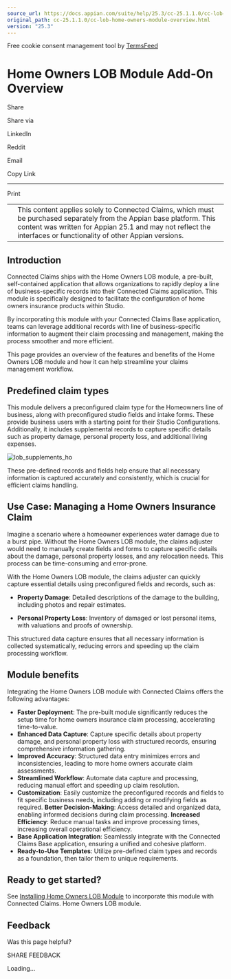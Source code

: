 ```yaml
---
source_url: https://docs.appian.com/suite/help/25.3/cc-25.1.1.0/cc-lob-home-owners-module-overview.html
original_path: cc-25.1.1.0/cc-lob-home-owners-module-overview.html
version: "25.3"
---
```


Free cookie consent management tool by [TermsFeed](https://www.termsfeed.com/)

# Home Owners LOB Module Add-On Overview

Share

Share via

LinkedIn

Reddit

Email

Copy Link

* * *

Print

<table><tbody><tr><td><i class="fa fa-check-square-o" aria-hidden="true"></i></td><td>This content applies solely to Connected Claims, which must be purchased separately from the Appian base platform. This content was written for Appian 25.1 and may not reflect the interfaces or functionality of other Appian versions.</td></tr></tbody></table>

## Introduction

Connected Claims ships with the Home Owners LOB module, a pre-built, self-contained application that allows organizations to rapidly deploy a line of business-specific records into their Connected Claims application. This module is specifically designed to facilitate the configuration of home owners insurance products within Studio.

By incorporating this module with your Connected Claims Base application, teams can leverage additional records with line of business-specific information to augment their claim processing and management, making the process smoother and more efficient.

This page provides an overview of the features and benefits of the Home Owners LOB module and how it can help streamline your claims management workflow.

## Predefined claim types

This module delivers a preconfigured claim type for the Homeowners line of business, along with preconfigured studio fields and intake forms. These provide business users with a starting point for their Studio Configurations. Additionally, it includes supplemental records to capture specific details such as property damage, personal property loss, and additional living expenses.

![lob_supplements_ho](images/lob_supplements_ho.png)

These pre-defined records and fields help ensure that all necessary information is captured accurately and consistently, which is crucial for efficient claims handling.

## Use Case: Managing a Home Owners Insurance Claim

Imagine a scenario where a homeowner experiences water damage due to a burst pipe. Without the Home Owners LOB module, the claims adjuster would need to manually create fields and forms to capture specific details about the damage, personal property losses, and any relocation needs. This process can be time-consuming and error-prone.

With the Home Owners LOB module, the claims adjuster can quickly capture essential details using preconfigured fields and records, such as:

-   **Property Damage**: Detailed descriptions of the damage to the building, including photos and repair estimates.

-   **Personal Property Loss**: Inventory of damaged or lost personal items, with valuations and proofs of ownership.

This structured data capture ensures that all necessary information is collected systematically, reducing errors and speeding up the claim processing workflow.

## Module benefits

Integrating the Home Owners LOB module with Connected Claims offers the following advantages:

-   **Faster Deployment**: The pre-built module significantly reduces the setup time for home owners insurance claim processing, accelerating time-to-value.
-   **Enhanced Data Capture**: Capture specific details about property damage, and personal property loss with structured records, ensuring comprehensive information gathering.
-   **Improved Accuracy**: Structured data entry minimizes errors and inconsistencies, leading to more home owners accurate claim assessments.
-   **Streamlined Workflow**: Automate data capture and processing, reducing manual effort and speeding up claim resolution.
-   **Customization**: Easily customize the preconfigured records and fields to fit specific business needs, including adding or modifying fields as required. **Better Decision-Making**: Access detailed and organized data, enabling informed decisions during claim processing. **Increased Efficiency**: Reduce manual tasks and improve processing times, increasing overall operational efficiency.
-   **Base Application Integration**: Seamlessly integrate with the Connected Claims Base application, ensuring a unified and cohesive platform.
-   **Ready-to-Use Templates**: Utilize pre-defined claim types and records as a foundation, then tailor them to unique requirements.

## Ready to get started?

See [Installing Home Owners LOB Module](cc-install-lob-home-owners-module.html) to incorporate this module with Connected Claims. Home Owners LOB module.

## Feedback

Was this page helpful?

SHARE FEEDBACK

Loading...
